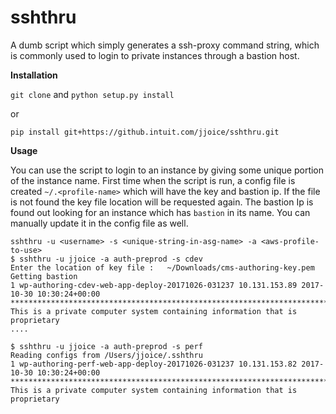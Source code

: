 # sshthru
A dumb script which simply generates a ssh-proxy command string, which is commonly used to login to private instances through a bastion host.


**Installation**

`git clone` and `python setup.py install`

or

`pip install git+https://github.intuit.com/jjoice/sshthru.git`

**Usage**

You can use the script to login to an instance  by giving some unique portion of the instance name.
First time when the script is run, a config file is created `~/.<profile-name>` which will have the key and bastion ip. If the file is not found the key file location will be requested again.
The bastion Ip is found out looking for an instance which has `bastion` in its name. You can manually update it in the config file as well.


```
sshthru -u <username> -s <unique-string-in-asg-name> -a <aws-profile-to-use>
$ sshthru -u jjoice -a auth-preprod -s cdev
Enter the location of key file :   ~/Downloads/cms-authoring-key.pem
Getting bastion
1 wp-authoring-cdev-web-app-deploy-20171026-031237 10.131.153.89 2017-10-30 10:30:24+00:00
********************************************************************************
This is a private computer system containing information that is proprietary
....
```

```
$ sshthru -u jjoice -a auth-preprod -s perf
Reading configs from /Users/jjoice/.sshthru
1 wp-authoring-perf-web-app-deploy-20171026-031237 10.131.153.82 2017-10-30 10:30:24+00:00
********************************************************************************
This is a private computer system containing information that is proprietary
```

